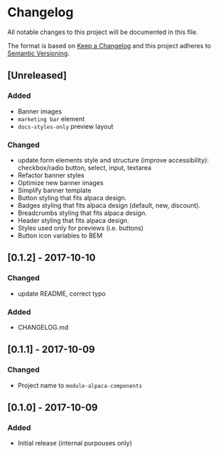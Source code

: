 # Changelog
All notable changes to this project will be documented in this file.

The format is based on [Keep a Changelog](http://keepachangelog.com/en/1.0.0/)
and this project adheres to [Semantic Versioning](http://semver.org/spec/v2.0.0.html).

## [Unreleased]
### Added
 - Banner images
 - `marketing bar` element
 - `docs-styles-only` preview layout

### Changed
 - update form elements style and structure (improve accessibility):
   checkbox/radio button, select, input, textarea
 - Refactor banner styles
 - Optimize new banner images
 - Simplify banner template
 - Button styling that fits alpaca design.
 - Badges styling that fits alpaca design (default, new, discount).
 - Breadcrumbs styling that fits alpaca design.
 - Header styling that fits alpaca design.
 - Styles used only for previews (i.e. buttons)
 - Button icon variables to BEM

## [0.1.2] - 2017-10-10
### Changed
 - update README, correct typo

### Added
 - CHANGELOG.md

## [0.1.1] - 2017-10-09
### Changed
 - Project name to `module-alpaca-components`

## [0.1.0] - 2017-10-09
### Added
 - Initial release (internal purpouses only)
